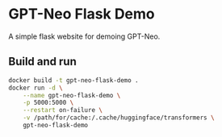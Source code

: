 # GPT-Neo Flask Demo

A simple flask website for demoing GPT-Neo.

## Build and run

```bash
docker build -t gpt-neo-flask-demo .
docker run -d \
    --name gpt-neo-flask-demo \
    -p 5000:5000 \
    --restart on-failure \
    -v /path/for/cache:/.cache/huggingface/transformers \
    gpt-neo-flask-demo
```